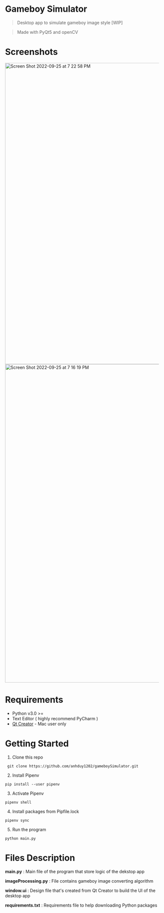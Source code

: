 # Gameboy Simulator
> Desktop app to simulate gameboy image style [WIP]

> Made with PyQt5 and openCV

# Screenshots

<img width="983" alt="Screen Shot 2022-09-25 at 7 22 58 PM" src="https://user-images.githubusercontent.com/58461444/192181497-7a517a3f-1565-4bfe-9783-8f14d5672e3b.png">


<img width="1039" alt="Screen Shot 2022-09-25 at 7 16 19 PM" src="https://user-images.githubusercontent.com/58461444/192181412-0ebebeb5-94bd-4c27-8b4e-5cc955610518.png">


# Requirements
* Python v3.0 >=
* Text Editor ( highly recommend PyCharm )
* [Qt Creator](https://www.qt.io/download) - Mac user only


# Getting Started
1. Clone this repo

``` git clone https://github.com/anhduy1202/gameboySimulator.git```

2. Install Pipenv 

``` pip install --user pipenv ```

3. Activate Pipenv

``` pipenv shell ```

4. Install packages from Pipfile.lock

``` pipenv sync ```

5. Run the program

``` python main.py ```

# Files Description

**main.py** : Main file of the program that store logic of the dekstop app

**imageProcessing.py** : File contains gameboy image converting algorithm

**window.ui** : Design file that's created from Qt Creator to build the UI of the desktop app

**requirements.txt** : Requirements file to help downloading Python packages
